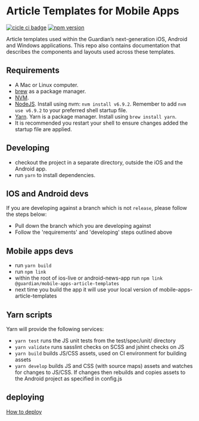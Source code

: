 # Article Templates for Mobile Apps
[![cicle ci badge](https://circleci.com/gh/guardian/mobile-apps-article-templates/tree/master.svg?style=shield)](https://circleci.com/gh/guardian/mobile-apps-article-templates) [![npm version](https://badge.fury.io/js/%40guardian%2Fmobile-apps-article-templates.svg)](https://badge.fury.io/js/%40guardian%2Fmobile-apps-article-templates)

Article templates used within the Guardian’s next-generation iOS, Android and Windows applications. This repo also contains documentation that describes the components and layouts used across these templates.

## Requirements
* A Mac or Linux computer.
* [brew](http://brew.sh/) as a package manager.
* [NVM](https://github.com/creationix/nvm).
* [NodeJS](http://nodejs.org/). Install using nvm: `nvm install v6.9.2`. Remember to add `nvm use v6.9.2` to your preferred shell startup file.
* [Yarn](https://yarnpkg.com). Yarn is a package manager. Install using `brew install yarn`.
* It is recommended you restart your shell to ensure changes added the startup file are applied.

## Developing
* checkout the project in a separate directory, outside the iOS and the Android app.
* run `yarn` to install dependencies.

## IOS and Android devs
If you are developing against a branch which is not `release`, please follow the steps below:

* Pull down the branch which you are developing against
* Follow the 'requirements' and 'developing' steps outlined above

## Mobile apps devs
* run `yarn build`
* run `npm link`
* within the root of ios-live or android-news-app run `npm link @guardian/mobile-apps-article-templates`
* next time you build the app it will use your local version of mobile-apps-article-templates

## Yarn scripts
Yarn will provide the following services:

* `yarn test` runs the JS unit tests from the test/spec/unit/ directory
* `yarn validate` runs sasslint checks on SCSS and jshint checks on JS
* `yarn build` builds JS/CSS assets, used on CI environment for building assets
* `yarn develop` builds JS and CSS (with source maps) assets and watches for changes to JS/CSS. If changes then rebuilds and copies assets to the Android project as specified in config.js

## deploying

[How to deploy](docs/how-to-deploy.md)
